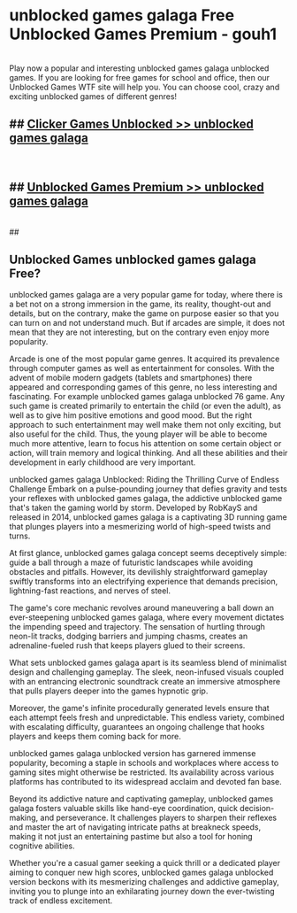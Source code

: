 # unblocked games galaga  Free Unblocked Games Premium - gouh1 <br>
<br>
Play now a popular and interesting unblocked games galaga unblocked games. If you are looking for free games for school and office, then our Unblocked Games WTF site will help you. You can choose cool, crazy and exciting unblocked games of different genres!


## ##  [Clicker Games Unblocked >> unblocked games galaga](http://freeplayer.one?title=unblocked_games_galaga&ref=UGames)
  <br>

##  ## [Unblocked Games Premium >> unblocked games galaga](http://freeplayer.one?title=unblocked_games_galaga&ref=UGames)
  <br>
  ##



## Unblocked Games unblocked games galaga Free?

unblocked games galaga are a very popular game for today, where there is a bet not on a strong immersion in the game, its reality, thought-out and details, but on the contrary, make the game on purpose easier so that you can turn on and not understand much. But if arcades are simple, it does not mean that they are not interesting, but on the contrary even enjoy more popularity.

Arcade is one of the most popular game genres. It acquired its prevalence through computer games as well as entertainment for consoles. With the advent of mobile modern gadgets (tablets and smartphones) there appeared and corresponding games of this genre, no less interesting and fascinating. For example unblocked games galaga unblocked 76 game. Any such game is created primarily to entertain the child (or even the adult), as well as to give him positive emotions and good mood. But the right approach to such entertainment may well make them not only exciting, but also useful for the child. Thus, the young player will be able to become much more attentive, learn to focus his attention on some certain object or action, will train memory and logical thinking. And all these abilities and their development in early childhood are very important.

unblocked games galaga Unblocked: Riding the Thrilling Curve of Endless Challenge
Embark on a pulse-pounding journey that defies gravity and tests your reflexes with unblocked games galaga, the addictive unblocked game that's taken the gaming world by storm. Developed by RobKayS and released in 2014, unblocked games galaga is a captivating 3D running game that plunges players into a mesmerizing world of high-speed twists and turns.

At first glance, unblocked games galaga concept seems deceptively simple: guide a ball through a maze of futuristic landscapes while avoiding obstacles and pitfalls. However, its devilishly straightforward gameplay swiftly transforms into an electrifying experience that demands precision, lightning-fast reactions, and nerves of steel.

The game's core mechanic revolves around maneuvering a ball down an ever-steepening unblocked games galaga, where every movement dictates the impending speed and trajectory. The sensation of hurtling through neon-lit tracks, dodging barriers and jumping chasms, creates an adrenaline-fueled rush that keeps players glued to their screens.

What sets unblocked games galaga apart is its seamless blend of minimalist design and challenging gameplay. The sleek, neon-infused visuals coupled with an entrancing electronic soundtrack create an immersive atmosphere that pulls players deeper into the games hypnotic grip.

Moreover, the game's infinite procedurally generated levels ensure that each attempt feels fresh and unpredictable. This endless variety, combined with escalating difficulty, guarantees an ongoing challenge that hooks players and keeps them coming back for more.

unblocked games galaga unblocked version has garnered immense popularity, becoming a staple in schools and workplaces where access to gaming sites might otherwise be restricted. Its availability across various platforms has contributed to its widespread acclaim and devoted fan base.

Beyond its addictive nature and captivating gameplay, unblocked games galaga fosters valuable skills like hand-eye coordination, quick decision-making, and perseverance. It challenges players to sharpen their reflexes and master the art of navigating intricate paths at breakneck speeds, making it not just an entertaining pastime but also a tool for honing cognitive abilities.

Whether you're a casual gamer seeking a quick thrill or a dedicated player aiming to conquer new high scores, unblocked games galaga unblocked version beckons with its mesmerizing challenges and addictive gameplay, inviting you to plunge into an exhilarating journey down the ever-twisting track of endless excitement.